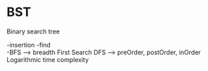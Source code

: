 # BST


Binary search tree  

-insertion 
-find  
-BFS --> breadth First Search 
DFS --> preOrder, postOrder, inOrder
Logarithmic time complexity

